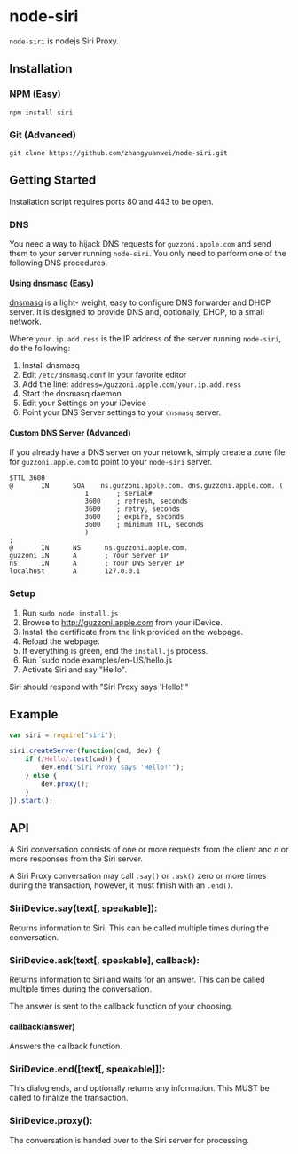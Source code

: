 node-siri
=========

`node-siri` is nodejs Siri Proxy.

## Installation

### NPM (Easy)

``` shell
npm install siri
```

### Git (Advanced)

``` shell
git clone https://github.com/zhangyuanwei/node-siri.git
```

## Getting Started

Installation script requires ports 80 and 443 to be open.

### DNS

You need a way to hijack DNS requests for `guzzoni.apple.com` and send
them to your server running `node-siri`. You only need to perform one
of the following DNS procedures.

#### Using dnsmasq (Easy)

[dnsmasq](http://www.thekelleys.org.uk/dnsmasq/doc.html) is a light-
weight, easy to configure DNS forwarder and DHCP server. It is
designed to provide DNS and, optionally, DHCP, to a small network.

Where `your.ip.add.ress` is the IP address of the server running
`node-siri`, do the following:

1. Install dnsmasq
1. Edit `/etc/dnsmasq.conf` in your favorite editor
1. Add the line: `address=/guzzoni.apple.com/your.ip.add.ress`
1. Start the dnsmasq daemon
1. Edit your Settings on your iDevice
1. Point your DNS Server settings to your `dnsmasq` server.


#### Custom DNS Server (Advanced)

If you already have a DNS server on your netowrk, simply create a zone
file for `guzzoni.apple.com` to point to your `node-siri` server.

    $TTL 3600
    @       IN      SOA    ns.guzzoni.apple.com. dns.guzzoni.apple.com. (
                       1       ; serial#
                       3600    ; refresh, seconds
                       3600    ; retry, seconds
                       3600    ; expire, seconds
                       3600    ; minimum TTL, seconds
                       )
    ;
    @       IN      NS      ns.guzzoni.apple.com.
    guzzoni IN      A       ; Your Server IP
    ns      IN      A       ; Your DNS Server IP
    localhost       A       127.0.0.1

### Setup

1. Run `sudo node install.js` 
1. Browse to http://guzzoni.apple.com from your iDevice.
1. Install the certificate from the link provided on the webpage.
1. Reload the webpage.
1. If everything is green, end the `install.js` process.
1. Run `sudo node examples/en-US/hello.js
1. Activate Siri and say "Hello".

Siri should respond with "Siri Proxy says 'Hello!'"

## Example

``` javascript
var siri = require("siri");

siri.createServer(function(cmd, dev) {
    if (/Hello/.test(cmd)) {
        dev.end("Siri Proxy says 'Hello!'");
    } else {
        dev.proxy();
    }
}).start();
```

## API

A Siri conversation consists of one or more requests from the client and
_n_ or more responses from the Siri server.

A Siri Proxy conversation may call `.say()` or `.ask()` zero or more
times during the transaction, however, it must finish with an  `.end()`.

### SiriDevice.say(text[, speakable]):  
Returns information to Siri.  This can be called multiple times during
the conversation.

### SiriDevice.ask(text[, speakable], callback):  
Returns information to Siri and waits for an answer.  This can be
called multiple times during the conversation.

The answer is sent to the callback function of your choosing.

#### callback(answer)
Answers the callback function.

### SiriDevice.end([text[, speakable]]):  
This dialog ends, and optionally returns any information.  This MUST be
called to finalize the transaction.

### SiriDevice.proxy(): 
The conversation is handed over to the Siri server for processing.
